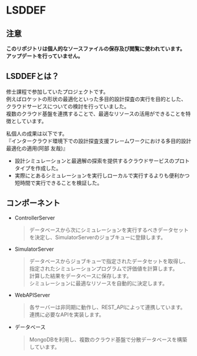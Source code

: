 # LSDDEF

## 注意
**このリポジトリは個人的なソースファイルの保存及び閲覧に使われています。**
**アップデートを行っていません。**

## LSDDEFとは？
修士課程で参加していたプロジェクトです。  
例えばロケットの形状の最適化といった多目的設計探査の実行を目的とした、  
クラウドサービスについての検討を行っていました。  
複数のクラウド基盤を連携することで、最適なリソースの活用ができることを特徴としています。

私個人の成果は以下です。  
『インタークラウド環境下での設計探査支援フレームワークにおける多目的設計最適化の適用(阿部 友哉)』  
* 設計シミュレーションと最適解の探索を提供するクラウドサービスのプロトタイプを作成した。
* 実際にとあるシミュレーションを実行しローカルで実行するよりも便利かつ短時間で実行できることを検証した。

## コンポーネント
* ControllerServer
    > データベースから次にシミュレーションを実行するべきデータセットを決定し、SimulatorServerのジョブキューに登録します。 
* SimulatorServer
    > データベースからジョブキューで指定されたデータセットを取得し、指定されたシミュレーションプログラムで評価値を計算します。  
    > 計算した結果をデータベースに保存します。  
    > シミュレーションに最適なリソースを自動的に決定します。  
* WebAPIServer
    > 各サーバーは非同期に動作し、REST_APIによって連携しています。  
    > 連携に必要なAPIを実装します。
* データベース
    > MongoDBを利用し、複数のクラウド基盤で分散データベースを構築しています。  
